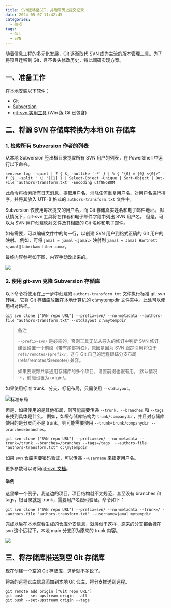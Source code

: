 ```yaml
---
title: SVN迁移至GIT，并附带历史提交记录
date: 2024-05-07 11:42:45
categories:
  - 技巧
tags:
  - Git
  - SVN
---
```


随着信息工程的多元化发展，Git 逐渐取代 SVN 成为主流的版本管理工具。为了将项目迁移到 Git，且不丢失修改历史，特此调研实现方案。

<!--more-->

## 一、准备工作

在本地安装以下软件：

- [Git](https://git-for-windows.github.io/)
- [Subversion](https://subversion.apache.org/packages.html)
- [git-svn 实用工具](https://www.kernel.org/pub/software/scm/git/docs/git-svn.html) (Win 版 Git 已包含)

## 二、将源 SVN 存储库转换为本地 Git 存储库

### 1. 检索所有 Subversion 作者的列表

从本地 Subversion 签出根目录提取所有 SVN 用户的列表，在 PowerShell 中运行以下命令。

```shell
svn.exe log --quiet | ? { $_ -notlike '-*' } | % { "{0} = {0} <{0}>" -f ($_ -split ' \| ')[1] } | Select-Object -Unique | Sort-Object | Out-File 'authors-transform.txt' -Encoding utf8NoBOM
```

此命令将检索所有日志消息、提取用户名、消除任何重复用户名、对用户名进行排序，并将其放入 UTF-8 格式的 `authors-transform.txt` 文件中。

Subversion 仅使用每次提交的用户名，而 Git 存储真实姓名和电子邮件地址。 默认情况下，git-svn 工具将在作者和电子邮件字段中列出 SVN 用户名。 但是，可以为 SVN 用户创建映射文件及其相应的 Git 名称和电子邮件。

如有需要，可以编辑文件中的每一行，以创建 SVN 用户到格式正确的 Git 用户的映射。 例如，可将 `jamal = jamal <jamal>` 映射到 `jamal = Jamal Hartnett <jamal@fabrikam-fiber.com>`。

最终内容参考如下图，内容手动改出来的。

![](https://img.iszy.xyz/1715064451591.png)

### 2. 使用 git-svn 克隆 Subversion 存储库

以下命令将使用在上一步中创建的 `authors-transform.txt` 文件执行标准 git-svn 转换。 它将 Git 存储库放置在本地计算机的 c:\mytempdir 文件夹中。此处可以使用相对路径。

```shell
git svn clone ["SVN repo URL"] --prefix=svn/ --no-metadata --authors-file "authors-transform.txt" --stdlayout c:\mytempdir
```

> 备注
>
> `--prefix=svn/` 是必需的，否则工具无法从导入的修订中判断 SVN 修订。 建议设置一个前缀（带有尾部斜杠），原因是因为 SVN 跟踪引用将位于 `refs/remotes/$prefix/`，这与 Git 自己的远程跟踪分支布局 (refs/remotes/$remote/) 兼容。
>
> 如果要跟踪共享通用存储库的多个项目，设置前缀也很有用。 默认情况下，前缀设置为 origin/。

如果使用标准 trunk、分支、标记布局，只需使用 `--stdlayout`。

![标准布局](https://img.iszy.xyz/1715063051410.png)

但是，如果使用的是其他布局，则可能需要传递 `--trunk`、`--branches` 和 `--tags` 来找到具体是什么。 例如，如果存储库结构为 `trunk/companydir`，并且对存储库使用的是分支而不是 trunk，则可能需要使用 `--trunk=trunk/companydir --branches=branches`。

```shell
git svn clone ["SVN repo URL"] --prefix=svn/ --no-metadata --trunk=/trunk --branches=/branches --tags=/tags  --authors-file "authors-transform.txt" c:\mytempdir
```

如果 svn 仓库需要密码验证，可以传递 `--username` 来指定用户名。

更多参数可以访问[git-svn 文档](https://git-scm.com/docs/git-svn)。

#### 举例

这里举一个例子，我这边的项目，项目结构就不太规范，甚至没有 branches 和 tags，根目录就是 trunk，需要用户名密码验证。命令如下：

```shell
git svn clone ["SVN repo URL"] --prefix=svn/ --no-metadata --trunk=/ --authors-file "authors-transform.txt" --username=jamal mytempdir
```

完成以后在本地查看生成的仓库分支信息，就类似于这样，原来的分支都会挂在 svn 这个远程下，本地 main 分支即为原来的 trunk 内容。

![](https://img.iszy.xyz/1715064038320.png)

## 三、将存储库推送到空 Git 存储库

现在创建一个空的 Git 存储库，这步就不多说了。

将新的远程仓库信息添加到本地 Git 仓库，将分支推送到远程。

```shell
git remote add origin ["Git repo URL"]
git push --set-upstream origin --all
git push --set-upstream origin --tags
```
